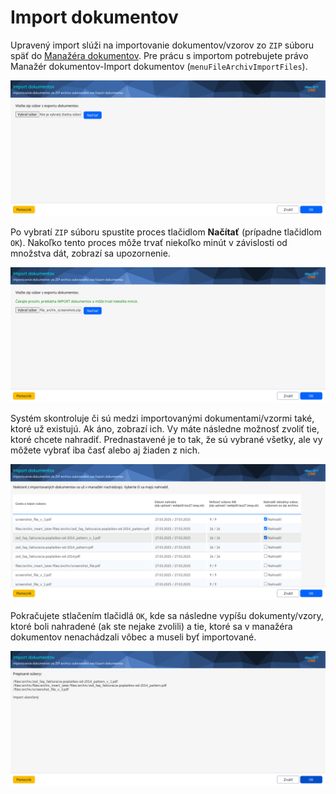 # Import dokumentov

Upravený import slúži na importovanie dokumentov/vzorov zo `ZIP` súboru späť do [Manažéra dokumentov](./README.md). Pre prácu s importom potrebujete právo Manažér dokumentov-Import dokumentov (`menuFileArchivImportFiles`).

![](import_base.png)

Po vybratí `ZIP` súboru spustite proces tlačidlom **Načítať** (prípadne tlačidlom `OK`). Nakoľko tento proces môže trvať niekoľko minút v závislosti od množstva dát, zobrazí sa upozornenie.

![](import_start.png)

Systém skontroluje či sú medzi importovanými dokumentami/vzormi také, ktoré už existujú. Ak áno, zobrazí ich. Vy máte následne možnosť zvoliť tie, ktoré chcete nahradiť. Prednastavené je to tak, že sú vybrané všetky, ale vy môžete vybrať iba časť alebo aj žiaden z nich.

![](import_replace.png)

Pokračujete stlačením tlačidlá `OK`, kde sa následne vypíšu dokumenty/vzory, ktoré boli nahradené (ak ste nejake zvolili) a tie, ktoré sa v manažéra dokumentov nenachádzali vôbec a museli byť importované.

![](import_replace_done.png)